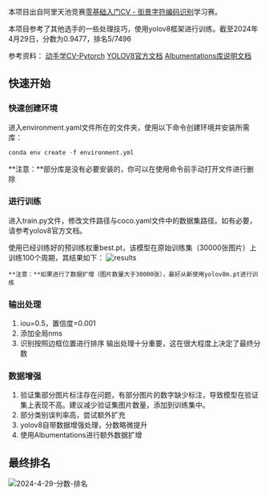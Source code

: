 本项目出自阿里天池竞赛[零基础入门CV - 街景字符编码识别](https://tianchi.aliyun.com/competition/entrance/531795/information)学习赛。

本项目参考了其他选手的一些处理技巧，使用yolov8框架进行训练。截至2024年4月29日，分数为0.9477，排名5/7496

参考资料：
[动手学CV-Pytorch](https://datawhalechina.github.io/dive-into-cv-pytorch/#/?id=dive-into-cv-pytorch)
[YOLOV8官方文档](https://docs.ultralytics.com/)
[Albumentations库说明文档](https://albumentations.ai/docs/)



## 快速开始

### 快速创建环境

进入environment.yaml文件所在的文件夹，使用以下命令创建环境并安装所需库：

```python
conda env create -f environment.yml
```

**注意：**部分库是没有必要安装的，你可以在使用命令前手动打开文件进行删除

### 进行训练

进入train.py文件，修改文件路径与coco.yaml文件中的数据集路径。如有必要，请参考yolov8官方文档。

使用已经训练好的预训练权重best.pt，该模型在原始训练集（30000张图片）上训练100个周期，其结果如下：
![results](https://github.com/shenmi175/SVHN-TianChi/assets/102409368/48b5daf7-0800-497d-8ba8-32f226da2e3a)
```
**注意：**如果进行了数据扩增（图片数量大于30000张），最好从新使用yolov8m.pt进行训练
```

### 输出处理
1. iou=0.5，置信度=0.001
2. 添加全局nms
3. 识别按照边框位置进行排序
输出处理十分重要，这在很大程度上决定了最终分数

### 数据增强
1. 验证集部分图片标注存在问题，有部分图片的数字缺少标注，导致模型在验证集上表现不高。建议减少验证集图片数量，添加到训练集中。
2. 部分类别误判率高，尝试额外扩充
3. yolov8自带数据增强处理，分数略微提升
4. 使用Albumentations进行额外数据扩增



## 最终排名
![2024-4-29-分数-排名](https://github.com/shenmi175/SVHN-TianChi/assets/102409368/52eb72a2-a9a6-4e27-a9bd-c9fac2789cde)


